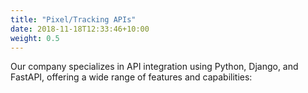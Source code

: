 ```yaml
---
title: "Pixel/Tracking APIs"
date: 2018-11-18T12:33:46+10:00
weight: 0.5
---
```


Our company specializes in API integration using Python, Django, and FastAPI, offering a wide range of features and capabilities: